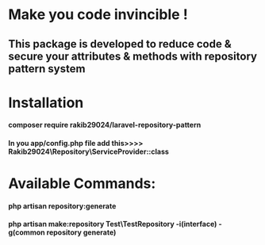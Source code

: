 # Make you code invincible !

## This package is developed to reduce code & secure your attributes & methods with repository pattern system

# Installation

#### composer require rakib29024/laravel-repository-pattern
#### In you app/config.php file add this>>>> Rakib29024\Repository\ServiceProvider::class

# Available Commands:
#### php artisan repository:generate
#### php artisan make:repository Test\TestRepository -i(interface) -g(common repository generate)